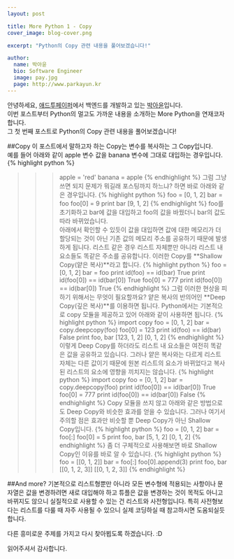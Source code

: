 ```yaml
---
layout: post

title: More Python 1 - Copy
cover_image: blog-cover.png

excerpt: "Python의 Copy 관련 내용을 풀어보겠습니다!"

author:
  name: 박아윤
  bio: Software Engineer
  image: pay.jpg
  page: http://www.parkayun.kr
---
```


안녕하세요, [애드투페이퍼](http://www.add2paper.com)에서 백엔드를 개발하고 있는 [박아윤](http://www.parkayun.kr)입니다.<br />
이번 포스트부터 Python의 멀고도 가까운 내용을 소개하는 More Python을 연재코자 합니다. <br />
그 첫 번째 포스트로 Python의 Copy 관련 내용을 풀어보겠습니다! 

##Copy
이 포스트에서 말하고자 하는 Copy는 변수를 복사하는 그 Copy입니다. <br />예를 들어 아래와 같이 apple 변수 값을  banana 변수에 그대로 대입하는 경우입니다.
{% highlight python %}
>>> apple = 'red'
>>> banana = apple
{% endhighlight %}
그럼 그냥 쓰면 되지 문제가 뭐길래 포스팅까지 하느냐? 하면 바로 아래와 같은 경우입니다.
{% highlight python %}
>>> foo = [0, 1, 2]
>>> bar = foo
>>> foo[0] = 9
>>> print bar
[9, 1, 2]
{% endhighlight %}
foo를 초기화하고 bar에 값을 대입하고 foo의 값을 바꿨더니 bar의 값도 따라 바뀌었습니다.<br />
아래에서 확인할 수 있듯이 값을 대입하면 값에 대한 메모리가 더 할당되는 것이 아닌 기존 값의 메모리 주소를 공유하기 때문에 발생하게 됩니다. 리스트 같은 경우 리스트 자체뿐만 아니라 리스트 내 요소들도 똑같은 주소를 공유합니다. 이러한 Copy를 **Shallow Copy(얕은 복사)**라고 합니다.
{% highlight python %}
>>> foo = [0, 1, 2]
>>> bar = foo
>>> print id(foo) == id(bar)
True
>>> print id(foo[0]) == id(bar[0])
True
>>> foo[0] = 777
>>> print id(foo[0]) == id(bar[0])
True
{% endhighlight %}
그럼 이러한 현상을 피하기 위해서는 무엇이 필요할까요? 얕은 복사의 반의어인 **Deep Copy(깊은 복사)**를 이용하면 됩니다. Python에서는 기본적으로 copy 모듈을 제공하고 있어 아래와 같이 사용하면 됩니다.
{% highlight python %}
>>> import copy
>>> foo = [0, 1, 2]
>>> bar = copy.deepcopy(foo)
>>> foo[0] = 123
>>> print id(foo) == id(bar)
False
>>> print foo, bar
[123, 1, 2] [0, 1, 2]
{% endhighlight %}
이렇게 Deep Copy를 하더라도 리스트 내 요소들은 여전히 똑같은 값을 공유하고 있습니다. 그러나 얕은 복사와는 다르게 리스트 자체는 다른 값이기 때문에 원본 리스트의 요소가 바뀌었다고 복사된 리스트의 요소에 영향을 끼치지는 않습니다.
{% highlight python %}
>>> import copy
>>> foo = [0, 1, 2]
>>> bar = copy.deepcopy(foo)
>>> print id(foo[0]) == id(bar[0])
True
>>> foo[0] = 777
>>> print id(foo[0]) == id(bar[0])
False
{% endhighlight %}
Copy 모듈을 쓰지 않고 아래와 같은 방법으로도 Deep Copy와 비슷한 효과를 얻을 수 있습니다. 그러나 여기서 주의할 점은 효과만 비슷할 뿐 Deep Copy가 아닌 Shallow Copy입니다. 
{% highlight python %}
>>> foo = [0, 1, 2]
>>> bar = foo[:]
>>> foo[0] = 5
>>> print foo, bar
[5, 1, 2] [0, 1, 2]
{% endhighlight %}
좀 더 구체적으로 사용해보면 바로 Shallow Copy인 이유를 바로 알 수 있습니다.
{% highlight python %}
>>> foo = [[0, 1, 2]]
>>> bar = foo[:]
>>> foo[0].append(3)
>>> print foo, bar
[[0, 1, 2, 3]] [[0, 1, 2, 3]]
{% endhighlight %}

##And more?
기본적으로 리스트형뿐만 아니라 모든 변수형에 적용되는 사항이나 문자열은 값을 변경하려면 새로 대입해야 하고 튜플은 값을 변경하는 것이 목적도 아니고 바뀌지도 않으니 실질적으로 사용할 수 있는 건 리스트와 사전형입니다. 특히 사전형보다는 리스트를 다룰 때 자주 사용될 수 있으니 실제 코딩하실 때 참고하시면 도움되실듯합니다. 

다른 흥미로운 주제를 가지고 다시 찾아뵙도록 하겠습니다. :D

읽어주셔서 감사합니다.

